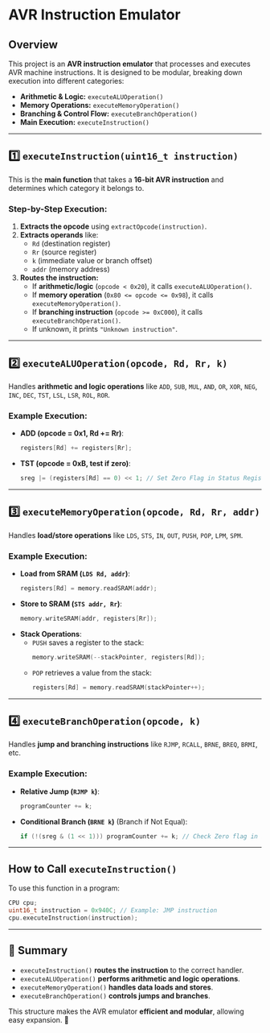 # AVR Instruction Emulator

## Overview
This project is an **AVR instruction emulator** that processes and executes AVR machine instructions. It is designed to be modular, breaking down execution into different categories:

- **Arithmetic & Logic:** `executeALUOperation()`
- **Memory Operations:** `executeMemoryOperation()`
- **Branching & Control Flow:** `executeBranchOperation()`
- **Main Execution:** `executeInstruction()`

---

## 1️⃣ `executeInstruction(uint16_t instruction)`
This is the **main function** that takes a **16-bit AVR instruction** and determines which category it belongs to.

### **Step-by-Step Execution:**
1. **Extracts the opcode** using `extractOpcode(instruction)`.
2. **Extracts operands** like:
   - `Rd` (destination register)
   - `Rr` (source register)
   - `k` (immediate value or branch offset)
   - `addr` (memory address)
3. **Routes the instruction:**
   - If **arithmetic/logic** (`opcode < 0x20`), it calls `executeALUOperation()`.
   - If **memory operation** (`0x80 <= opcode <= 0x98`), it calls `executeMemoryOperation()`.
   - If **branching instruction** (`opcode >= 0xC000`), it calls `executeBranchOperation()`.
   - If unknown, it prints `"Unknown instruction"`.

---

## 2️⃣ `executeALUOperation(opcode, Rd, Rr, k)`
Handles **arithmetic and logic operations** like `ADD`, `SUB`, `MUL`, `AND`, `OR`, `XOR`, `NEG`, `INC`, `DEC`, `TST`, `LSL`, `LSR`, `ROL`, `ROR`.

### **Example Execution:**
- **ADD (opcode = 0x1, Rd += Rr)**:
  ```cpp
  registers[Rd] += registers[Rr];
  ```
- **TST (opcode = 0xB, test if zero)**:
  ```cpp
  sreg |= (registers[Rd] == 0) << 1; // Set Zero Flag in Status Register
  ```

---

## 3️⃣ `executeMemoryOperation(opcode, Rd, Rr, addr)`
Handles **load/store operations** like `LDS`, `STS`, `IN`, `OUT`, `PUSH`, `POP`, `LPM`, `SPM`.

### **Example Execution:**
- **Load from SRAM (`LDS Rd, addr`)**:
  ```cpp
  registers[Rd] = memory.readSRAM(addr);
  ```
- **Store to SRAM (`STS addr, Rr`)**:
  ```cpp
  memory.writeSRAM(addr, registers[Rr]);
  ```
- **Stack Operations**:
  - `PUSH` saves a register to the stack:
    ```cpp
    memory.writeSRAM(--stackPointer, registers[Rd]);
    ```
  - `POP` retrieves a value from the stack:
    ```cpp
    registers[Rd] = memory.readSRAM(stackPointer++);
    ```

---

## 4️⃣ `executeBranchOperation(opcode, k)`
Handles **jump and branching instructions** like `RJMP`, `RCALL`, `BRNE`, `BREQ`, `BRMI`, etc.

### **Example Execution:**
- **Relative Jump (`RJMP k`)**:
  ```cpp
  programCounter += k;
  ```
- **Conditional Branch (`BRNE k`)** (Branch if Not Equal):
  ```cpp
  if (!(sreg & (1 << 1))) programCounter += k; // Check Zero flag in Status Register
  ```

---

## How to Call `executeInstruction()`
To use this function in a program:
```cpp
CPU cpu;
uint16_t instruction = 0x940C; // Example: JMP instruction
cpu.executeInstruction(instruction);
```

---

## 📌 Summary
- `executeInstruction()` **routes the instruction** to the correct handler.
- `executeALUOperation()` **performs arithmetic and logic operations**.
- `executeMemoryOperation()` **handles data loads and stores**.
- `executeBranchOperation()` **controls jumps and branches**.

This structure makes the AVR emulator **efficient and modular**, allowing easy expansion. 🚀


